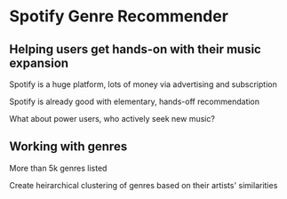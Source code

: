 # Spotify Genre Recommender
## Helping users get hands-on with their music expansion
Spotify is a huge platform, lots of money via advertising and subscription

Spotify is already good with elementary, hands-off recommendation

What about power users, who actively seek new music?

## Working with genres
More than 5k genres listed

Create heirarchical clustering of genres based on their artists' similarities

